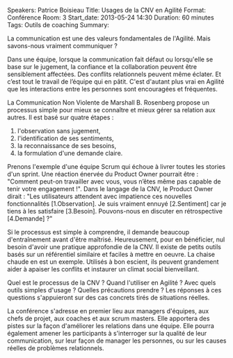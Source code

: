 Speakers: Patrice Boisieau
Title: Usages de la CNV en Agilité
Format: Conférence
Room: 3
Start_date: 2013-05-24 14:30
Duration: 60 minutes
Tags: Outils de coaching
Summary:

La communication est une des valeurs fondamentales de l'Agilité.
Mais savons-nous vraiment communiquer ?

Dans une équipe, lorsque la communication fait défaut ou lorsqu'elle se base sur le jugement, la confiance et la collaboration peuvent être sensiblement affectées.
Des conflits relationnels peuvent même éclater.
Et c’est tout le travail de l’équipe qui en pâtit.
C'est d'autant plus vrai en Agilité que les interactions entre les personnes sont encouragées et fréquentes.

La Communication Non Violente de Marshall B. Rosenberg propose un processus simple pour mieux se connaître et mieux gérer sa relation aux autres.
Il est basé sur quatre étapes :

1. l'observation sans jugement,
2. l'identification de ses sentiments,
3. la reconnaissance de ses besoins,
4. la formulation d'une demande claire.

Prenons l'exemple d'une équipe Scrum qui échoue à livrer toutes les stories d'un sprint.
Une réaction énervée du Product Owner pourrait être : "Comment peut-on travailler avec vous, vous n’êtes même pas capable de tenir votre engagement !".
Dans le langage de la CNV, le Product Owner dirait : "Les utilisateurs attendent avec impatience ces nouvelles fonctionnalités [1.Observation].
Je suis vraiment ennuyé [2.Sentiment] car je tiens à les satisfaire [3.Besoin].
Pouvons-nous en discuter en rétrospective [4.Demande] ?"

Si le processus est simple à comprendre, il demande beaucoup d'entraînement avant d'être maîtrisé.
Heureusement, pour en bénéficier, nul besoin d'avoir une pratique approfondie de la CNV.
Il existe de petits outils basés sur un référentiel similaire et faciles à mettre en oeuvre.
La chaise chaude en est un exemple.
Utilisés à bon escient, ils peuvent grandement aider à apaiser les conflits et instaurer un climat social bienveillant.

Quel est le processus de la CNV ?
Quand l'utiliser en Agilité ?
Avec quels outils simples d'usage ?
Quelles précautions prendre ?
Les réponses à ces questions s'appuieront sur des cas concrets tirés de situations réelles.

La conférence s'adresse en premier lieu aux managers d'équipes, aux chefs de projet, aux coaches et aux scrum masters.
Elle apportera des pistes sur la façon d'améliorer les relations dans une équipe.
Elle pourra également amener les participants à s'interroger sur la qualité de leur communication, sur leur façon de manager les personnes, ou sur les causes réelles de problèmes relationnels.
